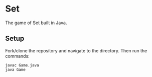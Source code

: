# Set
The game of Set built in Java.

## Setup
Fork/clone the repository and navigate to the directory. Then run the commands:

```
javac Game.java
java Game
```
